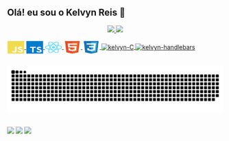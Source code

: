 ## Olá! eu sou o Kelvyn Reis 👋

<div align="center">
  <a href="https://github.com/KelvynReis">
  <img height="180em" src="https://github-readme-stats.vercel.app/api?username=KelvynReis&show_icons=true&theme=dracula&include_all_commits=true&count_private=true"/>
  <img height="180em" src="https://github-readme-stats.vercel.app/api/top-langs/?username=KelvynReis&layout=compact&langs_count=7&theme=dracula"/>
</div>

 <div style="display: inline_block"><br>
  <img align="center" alt="kelvyn-Js" height="30" width="40" src="https://raw.githubusercontent.com/devicons/devicon/master/icons/javascript/javascript-plain.svg">
  <img align="center" alt="kelvyn-Ts" height="30" width="40" src="https://raw.githubusercontent.com/devicons/devicon/master/icons/typescript/typescript-plain.svg">
  <img align="center" alt="kelvyn-React" height="30" width="40" src="https://raw.githubusercontent.com/devicons/devicon/master/icons/react/react-original.svg">
  <img align="center" alt="kelvyn-HTML" height="30" width="40" src="https://raw.githubusercontent.com/devicons/devicon/master/icons/html5/html5-original.svg">
  <img align="center" alt="Kelvyn-CSS" height="30" width="40" src="https://raw.githubusercontent.com/devicons/devicon/master/icons/css3/css3-original.svg">
  <img align="center" alt="kelvyn-C" height="30" width="40" src="https://cdn.jsdelivr.net/gh/devicons/devicon/icons/c/c-original.svg">
  <img align="center" alt="kelvyn-handlebars" height="30" width="40" src="https://cdn.jsdelivr.net/gh/devicons/devicon/icons/handlebars/handlebars-original-wordmark.svg">
</div>
  
 ##
 ![Snake animation](https://github.com/KelvynReis/KelvynReis/blob/output/github-contribution-grid-snake.svg)
  
 ##
 <div>
  <a href="https://www.instagram.com/kelvyn_reis_/" target="_blank"><img src="https://img.shields.io/badge/-Instagram-%23E4405F?style=for-the-badge&logo=instagram&logoColor=white" target="_blank"></a>
  <a href = "mailto:kelvyn2reis@gmail.com"><img src="https://img.shields.io/badge/-Gmail-%23333?style=for-the-badge&logo=gmail&logoColor=white" target="_blank"></a>
  <a href="https://www.linkedin.com/in/kelvynreis/" target="_blank"><img src="https://img.shields.io/badge/-LinkedIn-%230077B5?style=for-the-badge&logo=linkedin&logoColor=white" target="_blank"></a>
 </div>
